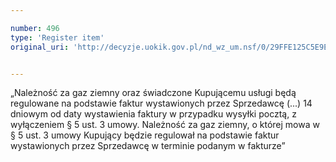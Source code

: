 ```yaml
---

number: 496
type: 'Register item'
original_uri: 'http://decyzje.uokik.gov.pl/nd_wz_um.nsf/0/29FFE125C5E9EC97C12572DD0032959C?OpenDocument'


---
```


„Należność za gaz ziemny oraz świadczone Kupującemu usługi będą regulowane na podstawie faktur wystawionych przez Sprzedawcę (...) 14 dniowym od daty wystawienia faktury w przypadku wysyłki pocztą, z wyłączeniem § 5 ust. 3 umowy. Należność za gaz ziemny, o której mowa w § 5 ust. 3 umowy Kupujący będzie regulował na podstawie faktur wystawionych przez Sprzedawcę w terminie podanym w fakturze”
